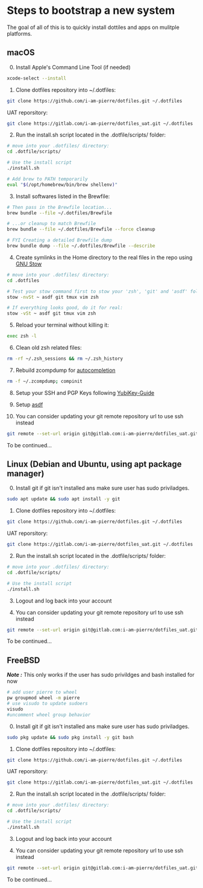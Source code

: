 # Steps to bootstrap a new system

The goal of all of this is to quickly install dottiles and apps on mulitple platforms.

## macOS

0. Install Apple's Command Line Tool (if needed)

```zsh
xcode-select --install
```

1. Clone dotfiles repository into ~/.dotfiles:

```zsh
git clone https://github.com/i-am-pierre/dotfiles.git ~/.dotfiles
```

UAT reporsitory:

```zsh
git clone https://gitlab.com/i-am-pierre/dotfiles_uat.git ~/.dotfiles
```

2. Run the install.sh script located in the .dotfile/scripts/ folder:

```zsh
# move into your .dotfiles/ directory:
cd .dotfile/scripts/

# Use the install script
./install.sh
```

```zsh
# Add brew to PATH temporarily
eval "$(/opt/homebrew/bin/brew shellenv)"
```

3. Install softwares listed in the Brewfile:

```zsh
# Then pass in the Brewfile location...
brew bundle --file ~/.dotfiles/Brewfile

# ...or cleanup to match Brewfile
brew bundle --file ~/.dotfiles/Brewfile --force cleanup

# FYI Creating a detailed Brewfile dump
brew bundle dump --file ~/.dotfiles/Brewfile --describe
```

4. Create symlinks in the Home directory to the real files in the repo using [GNU Stow](https://www.gnu.org/software/stow/)

```zsh
# move into your .dotfiles/ directory:
cd .dotfiles

# Test your stow command first to stow your 'zsh', 'git' and 'asdf' folders:
stow -nvSt ~ asdf git tmux vim zsh

# If everything looks good, do it for real:
stow -vSt ~ asdf git tmux vim zsh
```

5. Reload your terminal without killing it:

```zsh
exec zsh -l
```

6. Clean old zsh related files:

```zsh
rm -rf ~/.zsh_sessions && rm ~/.zsh_history
```

7. Rebuild zcompdump for [autocompletion](https://docs.brew.sh/Shell-Completion)

```zsh
rm -f ~/.zcompdump; compinit
```

8. Setup your SSH and PGP Keys following [YubiKey-Guide](https://github.com/drduh/YubiKey-Guide)

9. Setup [asdf](https://asdf-vm.com/guide/getting-started.htm)

10. You can consider updating your git remote repository url to use ssh instead

```zsh
git remote --set-url origin git@gitlab.com:i-am-pierre/dotfiles_uat.git
```

To be continued...

## Linux (Debian and Ubuntu, using apt package manager)

0. Install git if git isn't installed ans make sure user has sudo priviladges.

```zsh
sudo apt update && sudo apt install -y git
```

1. Clone dotfiles repository into ~/.dotfiles:

```zsh
git clone https://github.com/i-am-pierre/dotfiles.git ~/.dotfiles
```

UAT reporsitory:

```zsh
git clone https://gitlab.com/i-am-pierre/dotfiles_uat.git ~/.dotfiles
```

2. Run the install.sh script located in the .dotfile/scripts/ folder:

```zsh
# move into your .dotfiles/ directory:
cd .dotfile/scripts/

# Use the install script
./install.sh
```

3. Logout and log back into your account

4. You can consider updating your git remote repository url to use ssh instead

```zsh
git remote --set-url origin git@gitlab.com:i-am-pierre/dotfiles_uat.git
```

To be continued...

## FreeBSD

***Note :*** This only works if the user has sudo privildges and bash installed for now

```zsh
# add user pierre to wheel
pw groupmod wheel -m pierre
# use visudo to update sudoers
visudo
#uncomment wheel group behavior
```

0. Install git if git isn't installed ans make sure user has sudo priviladges.

```zsh
sudo pkg update && sudo pkg install -y git bash
```

1. Clone dotfiles repository into ~/.dotfiles:

```zsh
git clone https://github.com/i-am-pierre/dotfiles.git ~/.dotfiles
```

UAT reporsitory:

```zsh
git clone https://gitlab.com/i-am-pierre/dotfiles_uat.git ~/.dotfiles
```

2. Run the install.sh script located in the .dotfile/scripts/ folder:

```zsh
# move into your .dotfiles/ directory:
cd .dotfile/scripts/

# Use the install script
./install.sh
```

3. Logout and log back into your account

4. You can consider updating your git remote repository url to use ssh instead

```zsh
git remote --set-url origin git@gitlab.com:i-am-pierre/dotfiles_uat.git
```

To be continued...
